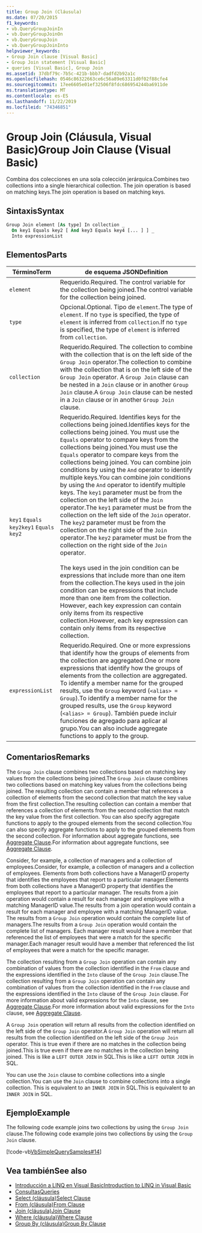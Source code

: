```yaml
---
title: Group Join (Cláusula)
ms.date: 07/20/2015
f1_keywords:
- vb.QueryGroupJoinIn
- vb.QueryGroupJoinOn
- vb.QueryGroupJoin
- vb.QueryGroupJoinInto
helpviewer_keywords:
- Group Join clause [Visual Basic]
- Group Join statement [Visual Basic]
- queries [Visual Basic], Group Join
ms.assetid: 37dbf79c-7b5c-421b-bbb7-dadfd2b92a1c
ms.openlocfilehash: 0546c86322663ce6c56a89e63311d0f02f88cfe4
ms.sourcegitcommit: 17ee6605e01ef32506f8fdc686954244ba6911de
ms.translationtype: MT
ms.contentlocale: es-ES
ms.lasthandoff: 11/22/2019
ms.locfileid: "74346851"
---
```

# <a name="group-join-clause-visual-basic"></a><span data-ttu-id="148e7-102">Group Join (Cláusula, Visual Basic)</span><span class="sxs-lookup"><span data-stu-id="148e7-102">Group Join Clause (Visual Basic)</span></span>
<span data-ttu-id="148e7-103">Combina dos colecciones en una sola colección jerárquica.</span><span class="sxs-lookup"><span data-stu-id="148e7-103">Combines two collections into a single hierarchical collection.</span></span> <span data-ttu-id="148e7-104">The join operation is based on matching keys.</span><span class="sxs-lookup"><span data-stu-id="148e7-104">The join operation is based on matching keys.</span></span>  
  
## <a name="syntax"></a><span data-ttu-id="148e7-105">Sintaxis</span><span class="sxs-lookup"><span data-stu-id="148e7-105">Syntax</span></span>  
  
```vb  
Group Join element [As type] In collection _  
  On key1 Equals key2 [ And key3 Equals key4 [... ] ] _  
  Into expressionList  
```  
  
## <a name="parts"></a><span data-ttu-id="148e7-106">Elementos</span><span class="sxs-lookup"><span data-stu-id="148e7-106">Parts</span></span>  
  
|<span data-ttu-id="148e7-107">Término</span><span class="sxs-lookup"><span data-stu-id="148e7-107">Term</span></span>|<span data-ttu-id="148e7-108">de esquema JSON</span><span class="sxs-lookup"><span data-stu-id="148e7-108">Definition</span></span>|  
|---|---|  
|`element`|<span data-ttu-id="148e7-109">Requerido.</span><span class="sxs-lookup"><span data-stu-id="148e7-109">Required.</span></span> <span data-ttu-id="148e7-110">The control variable for the collection being joined.</span><span class="sxs-lookup"><span data-stu-id="148e7-110">The control variable for the collection being joined.</span></span>|  
|`type`|<span data-ttu-id="148e7-111">Opcional.</span><span class="sxs-lookup"><span data-stu-id="148e7-111">Optional.</span></span> <span data-ttu-id="148e7-112">Tipo de `element`.</span><span class="sxs-lookup"><span data-stu-id="148e7-112">The type of `element`.</span></span> <span data-ttu-id="148e7-113">If no `type` is specified, the type of `element` is inferred from `collection`.</span><span class="sxs-lookup"><span data-stu-id="148e7-113">If no `type` is specified, the type of `element` is inferred from `collection`.</span></span>|  
|`collection`|<span data-ttu-id="148e7-114">Requerido.</span><span class="sxs-lookup"><span data-stu-id="148e7-114">Required.</span></span> <span data-ttu-id="148e7-115">The collection to combine with the collection that is on the left side of the `Group Join` operator.</span><span class="sxs-lookup"><span data-stu-id="148e7-115">The collection to combine with the collection that is on the left side of the `Group Join` operator.</span></span> <span data-ttu-id="148e7-116">A `Group Join` clause can be nested in a `Join` clause or in another `Group Join` clause.</span><span class="sxs-lookup"><span data-stu-id="148e7-116">A `Group Join` clause can be nested in a `Join` clause or in another `Group Join` clause.</span></span>|  
|<span data-ttu-id="148e7-117">`key1` `Equals` `key2`</span><span class="sxs-lookup"><span data-stu-id="148e7-117">`key1` `Equals` `key2`</span></span>|<span data-ttu-id="148e7-118">Requerido.</span><span class="sxs-lookup"><span data-stu-id="148e7-118">Required.</span></span> <span data-ttu-id="148e7-119">Identifies keys for the collections being joined.</span><span class="sxs-lookup"><span data-stu-id="148e7-119">Identifies keys for the collections being joined.</span></span> <span data-ttu-id="148e7-120">You must use the `Equals` operator to compare keys from the collections being joined.</span><span class="sxs-lookup"><span data-stu-id="148e7-120">You must use the `Equals` operator to compare keys from the collections being joined.</span></span> <span data-ttu-id="148e7-121">You can combine join conditions by using the `And` operator to identify multiple keys.</span><span class="sxs-lookup"><span data-stu-id="148e7-121">You can combine join conditions by using the `And` operator to identify multiple keys.</span></span> <span data-ttu-id="148e7-122">The `key1` parameter must be from the collection on the left side of the `Join` operator.</span><span class="sxs-lookup"><span data-stu-id="148e7-122">The `key1` parameter must be from the collection on the left side of the `Join` operator.</span></span> <span data-ttu-id="148e7-123">The `key2` parameter must be from the collection on the right side of the `Join` operator.</span><span class="sxs-lookup"><span data-stu-id="148e7-123">The `key2` parameter must be from the collection on the right side of the `Join` operator.</span></span><br /><br /> <span data-ttu-id="148e7-124">The keys used in the join condition can be expressions that include more than one item from the collection.</span><span class="sxs-lookup"><span data-stu-id="148e7-124">The keys used in the join condition can be expressions that include more than one item from the collection.</span></span> <span data-ttu-id="148e7-125">However, each key expression can contain only items from its respective collection.</span><span class="sxs-lookup"><span data-stu-id="148e7-125">However, each key expression can contain only items from its respective collection.</span></span>|  
|`expressionList`|<span data-ttu-id="148e7-126">Requerido.</span><span class="sxs-lookup"><span data-stu-id="148e7-126">Required.</span></span> <span data-ttu-id="148e7-127">One or more expressions that identify how the groups of elements from the collection are aggregated.</span><span class="sxs-lookup"><span data-stu-id="148e7-127">One or more expressions that identify how the groups of elements from the collection are aggregated.</span></span> <span data-ttu-id="148e7-128">To identify a member name for the grouped results, use the `Group` keyword (`<alias> = Group`).</span><span class="sxs-lookup"><span data-stu-id="148e7-128">To identify a member name for the grouped results, use the `Group` keyword (`<alias> = Group`).</span></span> <span data-ttu-id="148e7-129">También puede incluir funciones de agregado para aplicar al grupo.</span><span class="sxs-lookup"><span data-stu-id="148e7-129">You can also include aggregate functions to apply to the group.</span></span>|  
  
## <a name="remarks"></a><span data-ttu-id="148e7-130">Comentarios</span><span class="sxs-lookup"><span data-stu-id="148e7-130">Remarks</span></span>  
 <span data-ttu-id="148e7-131">The `Group Join` clause combines two collections based on matching key values from the collections being joined.</span><span class="sxs-lookup"><span data-stu-id="148e7-131">The `Group Join` clause combines two collections based on matching key values from the collections being joined.</span></span> <span data-ttu-id="148e7-132">The resulting collection can contain a member that references a collection of elements from the second collection that match the key value from the first collection.</span><span class="sxs-lookup"><span data-stu-id="148e7-132">The resulting collection can contain a member that references a collection of elements from the second collection that match the key value from the first collection.</span></span> <span data-ttu-id="148e7-133">You can also specify aggregate functions to apply to the grouped elements from the second collection.</span><span class="sxs-lookup"><span data-stu-id="148e7-133">You can also specify aggregate functions to apply to the grouped elements from the second collection.</span></span> <span data-ttu-id="148e7-134">For information about aggregate functions, see [Aggregate Clause](../../../visual-basic/language-reference/queries/aggregate-clause.md).</span><span class="sxs-lookup"><span data-stu-id="148e7-134">For information about aggregate functions, see [Aggregate Clause](../../../visual-basic/language-reference/queries/aggregate-clause.md).</span></span>  
  
 <span data-ttu-id="148e7-135">Consider, for example, a collection of managers and a collection of employees.</span><span class="sxs-lookup"><span data-stu-id="148e7-135">Consider, for example, a collection of managers and a collection of employees.</span></span> <span data-ttu-id="148e7-136">Elements from both collections have a ManagerID property that identifies the employees that report to a particular manager.</span><span class="sxs-lookup"><span data-stu-id="148e7-136">Elements from both collections have a ManagerID property that identifies the employees that report to a particular manager.</span></span> <span data-ttu-id="148e7-137">The results from a join operation would contain a result for each manager and employee with a matching ManagerID value.</span><span class="sxs-lookup"><span data-stu-id="148e7-137">The results from a join operation would contain a result for each manager and employee with a matching ManagerID value.</span></span> <span data-ttu-id="148e7-138">The results from a `Group Join` operation would contain the complete list of managers.</span><span class="sxs-lookup"><span data-stu-id="148e7-138">The results from a `Group Join` operation would contain the complete list of managers.</span></span> <span data-ttu-id="148e7-139">Each manager result would have a member that referenced the list of employees that were a match for the specific manager.</span><span class="sxs-lookup"><span data-stu-id="148e7-139">Each manager result would have a member that referenced the list of employees that were a match for the specific manager.</span></span>  
  
 <span data-ttu-id="148e7-140">The collection resulting from a `Group Join` operation can contain any combination of values from the collection identified in the `From` clause and the expressions identified in the `Into` clause of the `Group Join` clause.</span><span class="sxs-lookup"><span data-stu-id="148e7-140">The collection resulting from a `Group Join` operation can contain any combination of values from the collection identified in the `From` clause and the expressions identified in the `Into` clause of the `Group Join` clause.</span></span> <span data-ttu-id="148e7-141">For more information about valid expressions for the `Into` clause, see [Aggregate Clause](../../../visual-basic/language-reference/queries/aggregate-clause.md).</span><span class="sxs-lookup"><span data-stu-id="148e7-141">For more information about valid expressions for the `Into` clause, see [Aggregate Clause](../../../visual-basic/language-reference/queries/aggregate-clause.md).</span></span>  
  
 <span data-ttu-id="148e7-142">A `Group Join` operation will return all results from the collection identified on the left side of the `Group Join` operator.</span><span class="sxs-lookup"><span data-stu-id="148e7-142">A `Group Join` operation will return all results from the collection identified on the left side of the `Group Join` operator.</span></span> <span data-ttu-id="148e7-143">This is true even if there are no matches in the collection being joined.</span><span class="sxs-lookup"><span data-stu-id="148e7-143">This is true even if there are no matches in the collection being joined.</span></span> <span data-ttu-id="148e7-144">This is like a `LEFT OUTER JOIN` in SQL.</span><span class="sxs-lookup"><span data-stu-id="148e7-144">This is like a `LEFT OUTER JOIN` in SQL.</span></span>  
  
 <span data-ttu-id="148e7-145">You can use the `Join` clause to combine collections into a single collection.</span><span class="sxs-lookup"><span data-stu-id="148e7-145">You can use the `Join` clause to combine collections into a single collection.</span></span> <span data-ttu-id="148e7-146">This is equivalent to an `INNER JOIN` in SQL.</span><span class="sxs-lookup"><span data-stu-id="148e7-146">This is equivalent to an `INNER JOIN` in SQL.</span></span>  
  
## <a name="example"></a><span data-ttu-id="148e7-147">Ejemplo</span><span class="sxs-lookup"><span data-stu-id="148e7-147">Example</span></span>  
 <span data-ttu-id="148e7-148">The following code example joins two collections by using the `Group Join` clause.</span><span class="sxs-lookup"><span data-stu-id="148e7-148">The following code example joins two collections by using the `Group Join` clause.</span></span>  
  
 [!code-vb[VbSimpleQuerySamples#14](~/samples/snippets/visualbasic/VS_Snippets_VBCSharp/VbSimpleQuerySamples/VB/QuerySamples1.vb#14)]  
  
## <a name="see-also"></a><span data-ttu-id="148e7-149">Vea también</span><span class="sxs-lookup"><span data-stu-id="148e7-149">See also</span></span>

- [<span data-ttu-id="148e7-150">Introducción a LINQ en Visual Basic</span><span class="sxs-lookup"><span data-stu-id="148e7-150">Introduction to LINQ in Visual Basic</span></span>](../../../visual-basic/programming-guide/language-features/linq/introduction-to-linq.md)
- [<span data-ttu-id="148e7-151">Consultas</span><span class="sxs-lookup"><span data-stu-id="148e7-151">Queries</span></span>](../../../visual-basic/language-reference/queries/index.md)
- [<span data-ttu-id="148e7-152">Select (cláusula)</span><span class="sxs-lookup"><span data-stu-id="148e7-152">Select Clause</span></span>](../../../visual-basic/language-reference/queries/select-clause.md)
- [<span data-ttu-id="148e7-153">From (cláusula)</span><span class="sxs-lookup"><span data-stu-id="148e7-153">From Clause</span></span>](../../../visual-basic/language-reference/queries/from-clause.md)
- [<span data-ttu-id="148e7-154">Join (cláusula)</span><span class="sxs-lookup"><span data-stu-id="148e7-154">Join Clause</span></span>](../../../visual-basic/language-reference/queries/join-clause.md)
- [<span data-ttu-id="148e7-155">Where (cláusula)</span><span class="sxs-lookup"><span data-stu-id="148e7-155">Where Clause</span></span>](../../../visual-basic/language-reference/queries/where-clause.md)
- [<span data-ttu-id="148e7-156">Group By (cláusula)</span><span class="sxs-lookup"><span data-stu-id="148e7-156">Group By Clause</span></span>](../../../visual-basic/language-reference/queries/group-by-clause.md)
